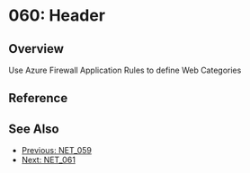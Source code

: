 ﻿# 060: Header
## Overview
Use Azure Firewall Application Rules to define Web Categories

## Reference


## See Also
- [Previous: NET_059](NET_059.md)
- [Next: NET_061](NET_061.md)
